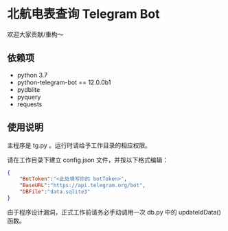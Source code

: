 # 北航电表查询 Telegram Bot

欢迎大家贡献/重构～

## 依赖项

* python 3.7
* python-telegram-bot == 12.0.0b1
* pydblite
* pyquery
* requests

## 使用说明

主程序是 tg.py 。运行时请给予工作目录的相应权限。

请在工作目录下建立 config.json 文件，并按以下格式编辑：

```json
{
    "BotToken":"<此处填写你的 botToken>",
    "BaseURL":"https://api.telegram.org/bot",
    "DBFile":"data.sqlite3"
}
```

由于程序设计漏洞，正式工作前请务必手动调用一次 db.py 中的 updateIdData() 函数。

